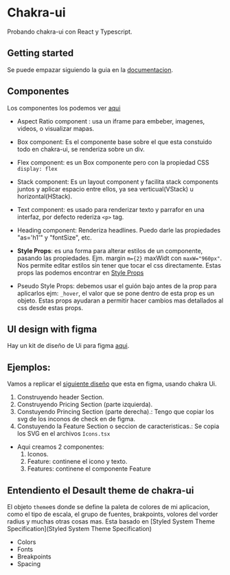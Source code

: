 # Chakra-ui

Probando chakra-ui con React y Typescript.

## Getting started

Se puede empazar siguiendo la guia en la [documentacion](https://chakra-ui.com/getting-started/).

## Componentes

Los componentes los podemos ver [aqui](https://chakra-ui.com/docs/components)

- Aspect Ratio component : usa un iframe para embeber, imagenes, videos, o visualizar mapas.
- Box component: Es el componente base sobre el que esta constuido todo en chakra-ui, se renderiza 
  sobre un div.
- Flex component: es un Box componente pero con la propiedad CSS `display: flex`
- Stack component: Es un layout component y facilita stack components juntos y aplicar espacio entre ellos, ya sea verticual(VStack) u horizontal(HStack).
- Text component: es usado para renderizar texto y parrafor en una interfaz, por defecto rederiza `<p>` tag.
- Heading component: Renderiza headlines. Puedo darle las propiedades "as='h1'" y "fontSize", etc.

- **Style Props**: es una forma para alterar estilos de un componente, pasando las propiedades. Ejm. margin `m={2}` maxWidt con `maxW="960px"`. Nos permite editar estilos sin tener que tocar el css directamente.
Estas props las podemos encontrar en [Style Props](https://chakra-ui.com/docs/styled-system/style-props) 

- Pseudo Style Props: debemos usar el guión bajo antes de la prop para aplicarlos ejm: `_hover`, el valor que se pone dentro de esta prop es un objeto. Estas props ayudaran a permitir hacer cambios mas detallados al css desde estas props.

## UI design with figma
Hay un kit de diseño de Ui para figma [aqui](https://chakra-ui.com/figma/ui-kit).

## Ejemplos:
Vamos a replicar el [siguiente diseño](https://www.figma.com/file/2UvLO274B9TNdsChCIC0hi/Pricing-UI?node-id=0%3A1) que esta en figma, usando chakra Ui.

1. Construyendo header Section.
2. Construyendo Pricing Section (parte izquierda).
3. Constuyendo Princing Section (parte derecha).: Tengo que copiar los svg de los inconos de check en de figma.
4. Constuyendo la Feature Section o seccion de caracteristicas.: Se copia los SVG en el archivos `Icons.tsx`
  - Aqui creamos 2 componentes:
    1. Iconos.
    2. Feature: continene el icono y texto.
    3. Features: continene el componente Feature

## Entendiento el Desault theme de chakra-ui
El objeto `theme`es donde se define la paleta de colores de mi aplicacion, como el tipo de escala, el grupo de fuentes, brakpoints, volores del vorder radius y muchas otras cosas mas. Esta basado en [Styled System Theme Specification](Styled System Theme Specification)

- Colors
- Fonts
- Breakpoints
- Spacing

